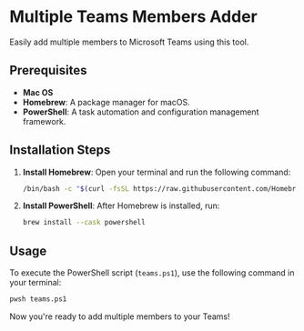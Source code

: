 
# Multiple Teams Members Adder

Easily add multiple members to Microsoft Teams using this tool.

## Prerequisites

- **Mac OS**
- **Homebrew**: A package manager for macOS.
- **PowerShell**: A task automation and configuration management framework.

## Installation Steps

1. **Install Homebrew**:
   Open your terminal and run the following command:
   ```sh
   /bin/bash -c "$(curl -fsSL https://raw.githubusercontent.com/Homebrew/install/HEAD/install.sh)"
   ```

2. **Install PowerShell**:
   After Homebrew is installed, run:
   ```sh
   brew install --cask powershell
   ```

## Usage

To execute the PowerShell script (`teams.ps1`), use the following command in your terminal:
```sh
pwsh teams.ps1
```

Now you're ready to add multiple members to your Teams!
```
